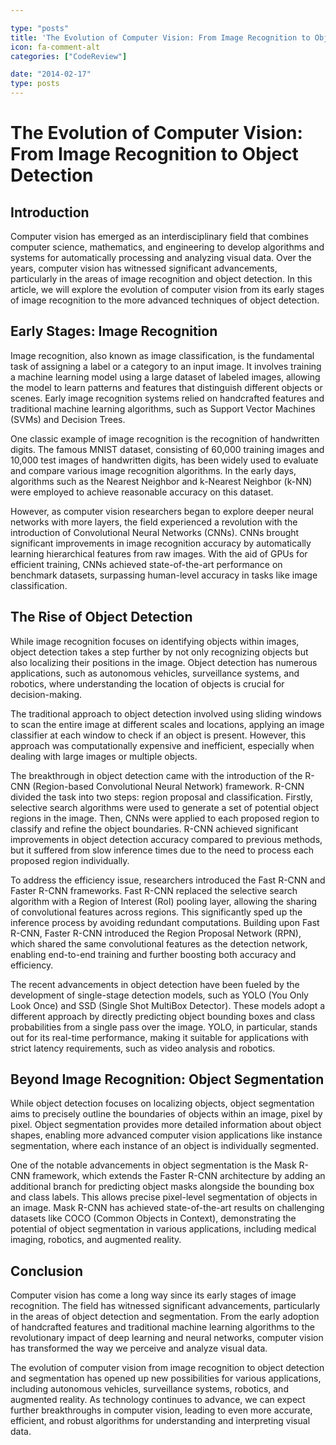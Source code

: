 ```yaml
---

type: "posts"
title: 'The Evolution of Computer Vision: From Image Recognition to Object Detection'
icon: fa-comment-alt
categories: ["CodeReview"]

date: "2014-02-17"
type: posts
---
```





# The Evolution of Computer Vision: From Image Recognition to Object Detection

## Introduction

Computer vision has emerged as an interdisciplinary field that combines computer science, mathematics, and engineering to develop algorithms and systems for automatically processing and analyzing visual data. Over the years, computer vision has witnessed significant advancements, particularly in the areas of image recognition and object detection. In this article, we will explore the evolution of computer vision from its early stages of image recognition to the more advanced techniques of object detection.

## Early Stages: Image Recognition

Image recognition, also known as image classification, is the fundamental task of assigning a label or a category to an input image. It involves training a machine learning model using a large dataset of labeled images, allowing the model to learn patterns and features that distinguish different objects or scenes. Early image recognition systems relied on handcrafted features and traditional machine learning algorithms, such as Support Vector Machines (SVMs) and Decision Trees.

One classic example of image recognition is the recognition of handwritten digits. The famous MNIST dataset, consisting of 60,000 training images and 10,000 test images of handwritten digits, has been widely used to evaluate and compare various image recognition algorithms. In the early days, algorithms such as the Nearest Neighbor and k-Nearest Neighbor (k-NN) were employed to achieve reasonable accuracy on this dataset.

However, as computer vision researchers began to explore deeper neural networks with more layers, the field experienced a revolution with the introduction of Convolutional Neural Networks (CNNs). CNNs brought significant improvements in image recognition accuracy by automatically learning hierarchical features from raw images. With the aid of GPUs for efficient training, CNNs achieved state-of-the-art performance on benchmark datasets, surpassing human-level accuracy in tasks like image classification.

## The Rise of Object Detection

While image recognition focuses on identifying objects within images, object detection takes a step further by not only recognizing objects but also localizing their positions in the image. Object detection has numerous applications, such as autonomous vehicles, surveillance systems, and robotics, where understanding the location of objects is crucial for decision-making.

The traditional approach to object detection involved using sliding windows to scan the entire image at different scales and locations, applying an image classifier at each window to check if an object is present. However, this approach was computationally expensive and inefficient, especially when dealing with large images or multiple objects.

The breakthrough in object detection came with the introduction of the R-CNN (Region-based Convolutional Neural Network) framework. R-CNN divided the task into two steps: region proposal and classification. Firstly, selective search algorithms were used to generate a set of potential object regions in the image. Then, CNNs were applied to each proposed region to classify and refine the object boundaries. R-CNN achieved significant improvements in object detection accuracy compared to previous methods, but it suffered from slow inference times due to the need to process each proposed region individually.

To address the efficiency issue, researchers introduced the Fast R-CNN and Faster R-CNN frameworks. Fast R-CNN replaced the selective search algorithm with a Region of Interest (RoI) pooling layer, allowing the sharing of convolutional features across regions. This significantly sped up the inference process by avoiding redundant computations. Building upon Fast R-CNN, Faster R-CNN introduced the Region Proposal Network (RPN), which shared the same convolutional features as the detection network, enabling end-to-end training and further boosting both accuracy and efficiency.

The recent advancements in object detection have been fueled by the development of single-stage detection models, such as YOLO (You Only Look Once) and SSD (Single Shot MultiBox Detector). These models adopt a different approach by directly predicting object bounding boxes and class probabilities from a single pass over the image. YOLO, in particular, stands out for its real-time performance, making it suitable for applications with strict latency requirements, such as video analysis and robotics.

## Beyond Image Recognition: Object Segmentation

While object detection focuses on localizing objects, object segmentation aims to precisely outline the boundaries of objects within an image, pixel by pixel. Object segmentation provides more detailed information about object shapes, enabling more advanced computer vision applications like instance segmentation, where each instance of an object is individually segmented.

One of the notable advancements in object segmentation is the Mask R-CNN framework, which extends the Faster R-CNN architecture by adding an additional branch for predicting object masks alongside the bounding box and class labels. This allows precise pixel-level segmentation of objects in an image. Mask R-CNN has achieved state-of-the-art results on challenging datasets like COCO (Common Objects in Context), demonstrating the potential of object segmentation in various applications, including medical imaging, robotics, and augmented reality.

## Conclusion

Computer vision has come a long way since its early stages of image recognition. The field has witnessed significant advancements, particularly in the areas of object detection and segmentation. From the early adoption of handcrafted features and traditional machine learning algorithms to the revolutionary impact of deep learning and neural networks, computer vision has transformed the way we perceive and analyze visual data.

The evolution of computer vision from image recognition to object detection and segmentation has opened up new possibilities for various applications, including autonomous vehicles, surveillance systems, robotics, and augmented reality. As technology continues to advance, we can expect further breakthroughs in computer vision, leading to even more accurate, efficient, and robust algorithms for understanding and interpreting visual data.